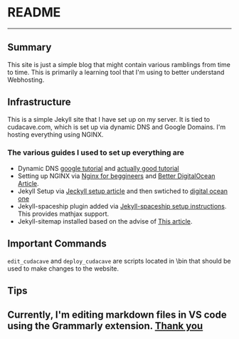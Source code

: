 # README
---
## Summary
This site is just a simple blog that might contain various ramblings from time to time. This is primarily a learning tool that I'm using to better understand Webhosting.

## Infrastructure
This is a simple Jekyll site that I have set up on my server. It is tied to cudacave.com, which is set up via dynamic DNS and Google Domains.
I'm hosting everything using NGINX.

### The various guides I used to set up everything are
* Dynamic DNS [google tutorial](https://support.google.com/domains/answer/6147083?hl=en#zippy=%2Cset-up-a-client-program-on-your-gateway-host-or-server) and [actually good tutorial](https://jakeholmquist.medium.com/google-domains-dynamic-dns-with-google-domains-1dd0ea45c219)
* Setting up NGINX via [Nginx for beggineers](https://medium.com/swlh/create-your-own-linux-server-with-nginx-for-beginners-with-ip-public-40c6c004b0b4) and [Better DigitalOcean Article](https://www.digitalocean.com/community/tutorials/how-to-install-nginx-on-ubuntu-20-04).
* Jekyll Setup via [Jeckyll setup article](https://jekyllrb.com/docs/installation/ubuntu/) and then swtiched to [digital ocean one](https://www.digitalocean.com/community/tutorials/how-to-get-started-with-jekyll-on-an-ubuntu-vps)
* Jekyll-spaceship plugin added via [Jekyll-spaceship setup instructions](https://github.com/jeffreytse/jekyll-spaceship). This provides mathjax support.
* Jekyll-sitemap installed based on the advise of [This article](https://blog.webjeda.com/jekyll-sitemap/).

## Important Commands
`edit_cudacave` and `deploy_cudacave` are scripts located in \bin that should be used to make changes to the website.

## Tips
Currently, I'm editing markdown files in VS code using the Grammarly extension. [Thank you](https://medium.com/@znck/grammarly-in-code-b62dd1a4c76e)
---

